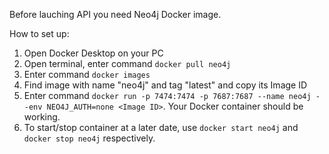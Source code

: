 Before lauching API you need Neo4j Docker image.

How to set up:
  1. Open Docker Desktop on your PC
  2. Open terminal, enter command ``` docker pull neo4j ``` 
  3. Enter command ``` docker images ```
  4. Find image with name "neo4j" and tag "latest" and copy its Image ID
  5. Enter command ``` docker run -p 7474:7474 -p 7687:7687 --name neo4j --env NEO4J_AUTH=none <Image ID> ```. Your Docker container should be working.
  6. To start/stop container at a later date, use ``` docker start neo4j ``` and ``` docker stop neo4j ``` respectively.
